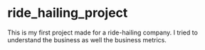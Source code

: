 # ride_hailing_project
This is my first project made for a ride-hailing company. I tried to understand the business as well the business metrics.
